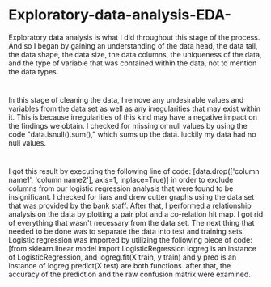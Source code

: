 # Exploratory-data-analysis-EDA-
Exploratory data analysis is what I did throughout this stage of the process. And so I began by gaining an understanding of the data head, the data tail, the data shape, the data size, the data columns, the uniqueness of the data, and the type of variable that was contained within the data, not to mention the data types.
# 
In this stage of cleaning the data, I remove any undesirable values and variables from the data set as well as any irregularities that may exist within it. This is because irregularities of this kind may have a negative impact on the findings we obtain. I checked for missing or null values by using the code "data.isnull().sum()," which sums up the data. luckily my data had no null values.
# 
I got this result by executing the following line of code: [data.drop(['column name1', 'column name2'], axis=1, inplace=True)] in order to exclude columns from our logistic regression analysis that were found to be insignificant. I checked for liars and drew cutter graphs using the data set that was provided by the bank staff. After that, I performed a relationship analysis on the data by plotting a pair plot and a co-relation hit map. I got rid of everything that wasn't necessary from the data set. The next thing that needed to be done was to separate the data into test and training sets. Logistic regression was imported by utilizing the following piece of code: [from sklearn.linear model import LogisticRegression logreg is an instance of LogisticRegression, and logreg.fit(X train, y train) and y pred is an instance of logreg.predict(X test) are both functions. after that, the accuracy of the prediction and the raw confusion matrix were examined.

